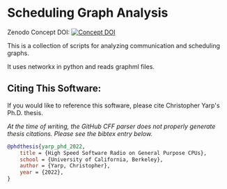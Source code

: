 # Scheduling Graph Analysis
Zenodo Concept DOI: [![Concept DOI](https://zenodo.org/badge/DOI/10.5281/zenodo.6526276.svg)](https://doi.org/10.5281/zenodo.6526276)


This is a collection of scripts for analyzing communication and scheduling graphs.

It uses networkx in python and reads graphml files.

## Citing This Software:
If you would like to reference this software, please cite Christopher Yarp's Ph.D. thesis.

*At the time of writing, the GitHub CFF parser does not properly generate thesis citations.  Please see the bibtex entry below.*

```bibtex
@phdthesis{yarp_phd_2022,
	title = {High Speed Software Radio on General Purpose CPUs},
	school = {University of California, Berkeley},
	author = {Yarp, Christopher},
	year = {2022},
}
```
